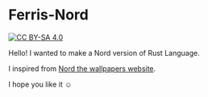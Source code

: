 # Ferris-Nord

[![CC BY-SA 4.0][cc-by-sa-shield]][cc-by-sa]

Hello!
I wanted to make a Nord version of Rust Language.

I inspired from [Nord the wallpapers website](https://nordthemewallpapers.com/All/).

I hope you like it ☺️

[cc-by-sa]: http://creativecommons.org/licenses/by-sa/4.0/
[cc-by-sa-shield]: https://img.shields.io/badge/License-CC%20BY--SA%204.0-lightgrey.svg
